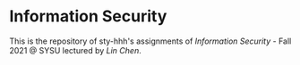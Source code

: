 # Information Security

This is the repository of sty-hhh's assignments of *Information Security* - Fall 2021 @ SYSU lectured by *Lin Chen*. 

